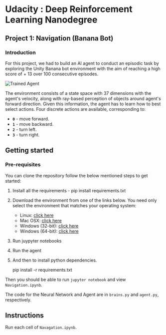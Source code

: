 [//]: # (Image References)

[image1]: https://user-images.githubusercontent.com/10624937/42135619-d90f2f28-7d12-11e8-8823-82b970a54d7e.gif "Trained Agent"

# Udacity : Deep Reinforcement Learning Nanodegree

## Project 1: Navigation (Banana Bot)

### Introduction

For this project, we had to build an AI agent to conduct an episodic task by exploring the Unity Banana bot environment with the aim of reaching a high score of + 13 over 100 consecutive episodes. 

![Trained Agent][image1]

The environment consists of a state space with 37 dimensions with the agent's velocity, along with ray-based perception of objects around agent's forward direction.  Given this information, the agent has to learn how to best select actions.  Four discrete actions are available, corresponding to:
- **`0`** - move forward.
- **`1`** - move backward.
- **`2`** - turn left.
- **`3`** - turn right.


## Getting started

### Pre-requisites
You can clone the repository follow the below mentioned steps to get started:
1) Install all the requirements - pip install requirements.txt
2) Download the environment from one of the links below.  You need only select the environment that matches your operating system:
    - Linux: [click here](https://s3-us-west-1.amazonaws.com/udacity-drlnd/P1/Banana/Banana_Linux.zip)
    - Mac OSX: [click here](https://s3-us-west-1.amazonaws.com/udacity-drlnd/P1/Banana/Banana.app.zip)
    - Windows (32-bit): [click here](https://s3-us-west-1.amazonaws.com/udacity-drlnd/P1/Banana/Banana_Windows_x86.zip)
    - Windows (64-bit): [click here](https://s3-us-west-1.amazonaws.com/udacity-drlnd/P1/Banana/Banana_Windows_x86_64.zip)
3) Run juypyter notebooks
4) Run the agent

3) And then to install python dependencies. 

    pip install -r requirements.txt

Then you should be able to run `jupyter notebook` and view `Navigation.ipynb`. 

The code for the Neural Network and Agent are in `brains.py` and `agent.py`, respectively.

## Instructions

Run each cell of `Navagation.ipynb`.